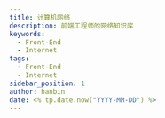 ```yaml
---
title: 计算机网络
description: 前端工程师的网络知识库
keywords:
  - Front-End
  - Internet
tags:
  - Front-End
  - Internet
sidebar_position: 1
author: hanbin
date: <% tp.date.now("YYYY-MM-DD") %>
---
```


